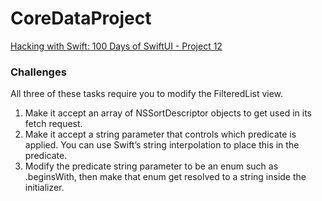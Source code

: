 # CoreDataProject

[Hacking with Swift: 100 Days of SwiftUI - Project 12][1]

### Challenges

All three of these tasks require you to modify the FilteredList view.

1. Make it accept an array of NSSortDescriptor objects to get used in its fetch request.
2. Make it accept a string parameter that controls which predicate is applied. You can use Swift’s string interpolation to place this in the predicate.
3. Modify the predicate string parameter to be an enum such as .beginsWith, then make that enum get resolved to a string inside the initializer.

[1]: https://www.hackingwithswift.com/100/swiftui/59


